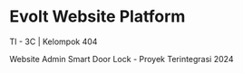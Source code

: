 # Evolt Website Platform

TI - 3C | Kelompok 404

Website Admin Smart Door Lock - Proyek Terintegrasi 2024
